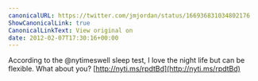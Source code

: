 ```yaml
---
canonicalURL: https://twitter.com/jmjordan/status/166936831034802176
ShowCanonicalLink: true
CanonicalLinkText: View original on
date: 2012-02-07T17:30:16+00:00
---
```

According to the @nytimeswell sleep test, I love the night life but can be flexible. What about you? [http://nyti.ms/rpdtBd](http://nyti.ms/rpdtBd)